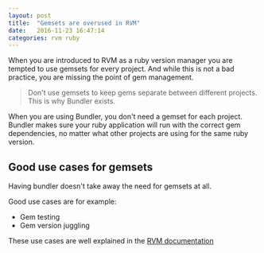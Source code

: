```yaml
---
layout: post
title:  "Gemsets are overused in RVM"
date:   2016-11-23 16:47:14
categories: rvm ruby 
---
```


When you are introduced to RVM as a ruby version manager you are tempted
to use gemsets for every project. And while this is not a bad practice,
you are missing the point of gem management.

> Don't use gemsets to keep gems separate between different projects.  
> This is why Bundler exists.

When you are using Bundler, you don't need a gemset for each project.
Bundler makes sure your ruby application will run with the correct
gem dependencies, no matter what other projects are using for the same
ruby version.

## Good use cases for gemsets
Having bundler doesn't take away the need for gemsets at all.

Good use cases are for example:

* Gem testing
* Gem version juggling

These use cases are well explained in the [RVM documentation](https://rvm.io/gemsets/basics)
